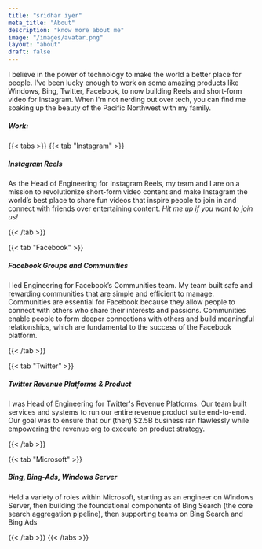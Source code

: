 ```yaml
---
title: "sridhar iyer"
meta_title: "About"
description: "know more about me"
image: "/images/avatar.png"
layout: "about"
draft: false
---
```


I believe in the power of technology to make the world a better place for people. I've been lucky enough to work on some amazing products like Windows, Bing, Twitter, Facebook, to now building Reels and short-form video for Instagram. When I'm not nerding out over tech, you can find me soaking up the beauty of the Pacific Northwest with my family.

##### Work:
{{< tabs >}}
{{< tab "Instagram" >}}

##### Instagram Reels

As the Head of Engineering for Instagram Reels, my team and I are on a mission to revolutionize short-form video content and make Instagram the world’s best place to share fun videos that inspire people to join in and connect with friends over entertaining content.
*Hit me up if you want to join us!*

{{< /tab >}}

{{< tab "Facebook" >}}

##### Facebook Groups and Communities

I led Engineering for Facebook’s Communities team. My team built safe and rewarding communities that are simple and efficient to manage. Communities are essential for Facebook because they allow people to connect with others who share their interests and passions. Communities enable people to form deeper connections with others and build meaningful relationships, which are fundamental to the success of the Facebook platform.

{{< /tab >}}

{{< tab "Twitter" >}}

##### Twitter Revenue Platforms & Product

I was Head of Engineering for Twitter's Revenue Platforms. Our team built services and systems to run our entire revenue product suite end-to-end. Our goal was to ensure that our (then) $2.5B business ran flawlessly while empowering the revenue org to execute on product strategy.

{{< /tab >}}

{{< tab "Microsoft" >}}

##### Bing, Bing-Ads, Windows Server

Held a variety of roles within Microsoft, starting as an engineer on Windows Server, then building the foundational components of Bing Search (the core search aggregation pipeline), then supporting teams on Bing Search and Bing Ads

{{< /tab >}}
{{< /tabs >}}
